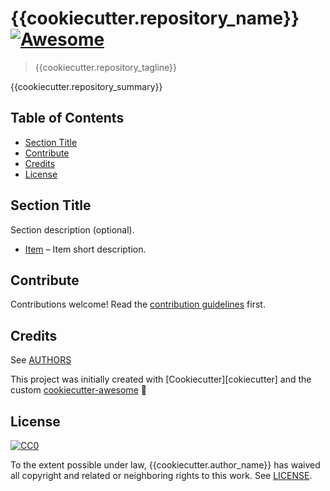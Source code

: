 # {{cookiecutter.repository_name}} [![Awesome][awesome-badge]][awesome-link]

> {{cookiecutter.repository_tagline}}

{{cookiecutter.repository_summary}}

## Table of Contents

- [Section Title](#section-title)
- [Contribute](#contribute)
- [Credits](#credits)
- [License](#license)

## Section Title

Section description (optional).

- [Item](https://github.com/Pawamoy/cookiecutter-awesome) – Item short description.

## Contribute

Contributions welcome! Read the [contribution guidelines](CONTRIBUTING.md) first.

## Credits

See [AUTHORS](AUTHORS.md)

This project was initially created with [Cookiecutter][cokiecutter] and the custom [cookiecutter-awesome][cookiecutter-awesome] :cookie:

## License

[![CC0][CC0-badge]][CC0-link]

To the extent possible under law, {{cookiecutter.author_name}} has waived all copyright
and related or neighboring rights to this work. See [LICENSE](LICENSE).

[awesome-badge]: https://cdn.rawgit.com/sindresorhus/awesome/d7305f38d29fed78fa85652e3a63e154dd8e8829/media/badge.svg
[awesome-link]: https://github.com/sindresorhus/awesome
[CC0-badge]: http://mirrors.creativecommons.org/presskit/buttons/88x31/svg/cc-zero.svg
[CC0-link]: https://creativecommons.org/publicdomain/zero/1.0/
[cookiecutter]: https://github.com/audreyr/cookiecutter
[cookiecutter-awesome]: https://github.com/moodule/cookiecutter-git
